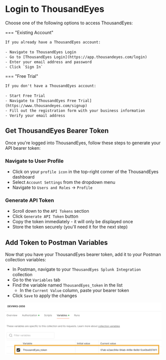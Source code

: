# Login to ThousandEyes

Choose one of the following options to access ThousandEyes:

=== "Existing Account"

    If you already have a ThousandEyes account:
    
    - Navigate to ThousandEyes Login
    - Go to [ThousandEyes Login](https://app.thousandeyes.com/login)
    - Enter your email address and password
    - Click `Sign In`

=== "Free Trial"

    If you don't have a ThousandEyes account:
    
    - Start Free Trial
    - Navigate to [ThousandEyes Free Trial](https://www.thousandeyes.com/signup)
    - Fill out the registration form with your business information
    - Verify your email address

## Get ThousandEyes Bearer Token

Once you're logged into ThousandEyes, follow these steps to generate your API bearer token:

### Navigate to User Profile
- Click on your `profile icon` in the top-right corner of the ThousandEyes dashboard
- Select `Account Settings` from the dropdown menu
- Navigate to `Users and Roles` → `Profile`

### Generate API Token
- Scroll down to the `API Tokens` section
- Click `Generate API Token` button
- Copy the token immediately - it will only be displayed once
- Store the token securely (you'll need it for the next step)

## Add Token to Postman Variables

Now that you have your ThousandEyes bearer token, add it to your Postman collection variables:

- In Postman, navigate to your `ThousandEyes Splunk Integration` collection
- Go to the `Variables` tab
- Find the variable named `ThousandEyes_token` in the list
    - In the `Current Value` column, paste your bearer token
- Click `Save` to apply the changes

![ThousandEyes Token](../img/postman/thousandeyesToken.png)
